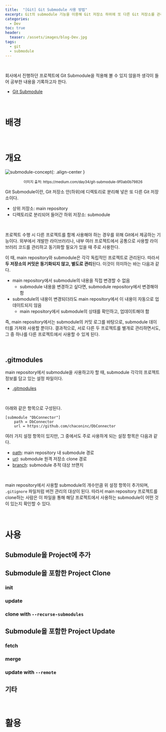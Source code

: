 ```yaml
---
title:  "[Git] Git Submodule 사용 방법"
excerpt: Git의 submodule 기능을 이용해 Git 저장소 하위에 또 다른 Git 저장소를 관리하기
categories:
  - Dev
toc: true
header:
  teaser: /assets/images/blog-Dev.jpg
tags:
  - git
  - submodule
---
```


<br>

회사에서 진행하던 프로젝트에 Git Submodule을 적용해 볼 수 있지 않을까 생각이 들어 공부한 내용을 기록하고자 한다.

- [Git Submodule](https://git-scm.com/book/en/v2/Git-Tools-Submodules)

<br>

# 배경



<br>





# 개요

![submodule-concept]({{site.url}}/assets/images/submodule-concept.png){: .align-center }

<center><sup>이미지 출처: https://medium.com/day34/git-submodule-9f0ab0b79826</sup></center>

Git Submodule이란, Git 저장소 안(하위)에 디렉토리로 분리해 넣은 또 다른 Git 저장소이다. 

- 상위 저장소: main repository
- 디렉토리로 분리되어 들어간 하위 저장소: submodule

<br>

프로젝트 수행 시 다른 프로젝트를 함께 사용해야 하는 경우를 위해 Git에서 제공하는 기능이다. 외부에서 개발한 라이브러리나, 내부 여러 프로젝트에서 공통으로 사용할 라이브러리 코드를 관리하고 동기화할 필요가 있을 때 주로 사용한다.

이 때, main repository와 submodule은 각각 독립적인 프로젝트로 관리된다. 따라서 **두 저장소의 커밋은 동기화되지 않고, 별도로 관리**된다. 이것이 의미하는 바는 다음과 같다.

- main repository에서 submodule의 내용을 직접 변경할 수 없음
  - submodule 내용을 변경하고 싶다면, submodule repository에서 변경해야 함
- submodule의 내용이 변경되더라도 main repository에서 이 내용이 자동으로 업데이트되지 않음
  - main repository에서 submodule의 상태를 확인하고, 업데이트해야 함

즉, main repository에서는 submodule의 커밋 로그를 바탕으로, submodule 데이터를 가져와 사용할 뿐이다. 결과적으로, 서로 다른 두 프로젝트를 별개로 관리하면서도, 그 중 하나를 다른 프로젝트에서 사용할 수 있게 된다.



<br>

## .gitmodules

main repository에서 submodule을 사용하고자 할 때, submodule 각각의 프로젝트 정보를 담고 있는 설정 파일이다. 

- [.gitmodules](https://git-scm.com/docs/gitmodules)

<br>

아래와 같은 항목으로 구성된다.

```
[submodule "DbConnector"]
    path = DbConnector
    url = https://github.com/chaconinc/DbConnector
```

여러 가지 설정 항목이 있지만, 그 중에서도 주로 사용하게 되는 설정 항목은 다음과 같다.

- [path](https://git-scm.com/docs/gitmodules#Documentation/gitmodules.txt-submoduleltnamegtpath): main repository 내 submodule 경로
- [url](https://git-scm.com/docs/gitmodules#Documentation/gitmodules.txt-submoduleltnamegturl): submodule 원격 저장소 clone 경로
- [branch](https://git-scm.com/docs/gitmodules#Documentation/gitmodules.txt-submoduleltnamegtbranch): submodule 추적 대상 브랜치

<br>

main repository에서 사용할 submodule의 개수만큼 위 설정 항목이 추가되며, `.gitignore` 파일처럼 버전 관리의 대상이 된다. 따라서 main repository 프로젝트를 clone하는 사람은 이 파일을 통해 해당 프로젝트에서 사용하는 submodule이 어떤 것이 있는지 확인할 수 있다.

<br>

# 사용



## Submodule을 Project에 추가



## Submodule을 포함한 Project Clone



### init



### update



### clone with `--recurse-submodules`





## Submodule을 포함한 Project Update





### fetch



### merge





### update with `--remote`





## 기타





<br>

# 활용

